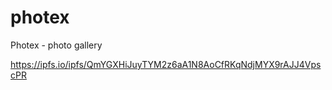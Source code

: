 # photex
Photex - photo gallery

https://ipfs.io/ipfs/QmYGXHiJuyTYM2z6aA1N8AoCfRKqNdjMYX9rAJJ4VpscPR
